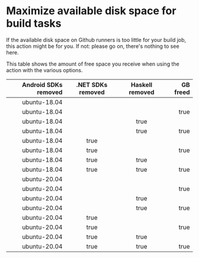 # Maximize available disk space for build tasks

If the available disk space on Github runners is too little for your build job, this action might be for you.
If not: please go on, there's nothing to see here.

This table shows the amount of free space you receive when using the action with the various options.

Android SDKs removed | .NET SDKs removed | Haskell removed | GB freed
--------------------:|:-----------------:|:---------------:|---------:
ubuntu-18.04 |  |  |  | 0 | 30
ubuntu-18.04 |  |  | true | 9 | 32
ubuntu-18.04 |  | true |  | 31 | 54
ubuntu-18.04 |  | true | true | 33 | 56
ubuntu-18.04 | true |  |  | 17 | 40
ubuntu-18.04 | true |  | true | 19 | 42
ubuntu-18.04 | true | true |  | 41 | 64
ubuntu-18.04 | true | true | true | 42 | 65
ubuntu-20.04 |  |  |  | 7 | 26
ubuntu-20.04 |  |  | true | 9 | 28
ubuntu-20.04 |  | true |  | 30 | 49
ubuntu-20.04 |  | true | true | 32 | 51
ubuntu-20.04 | true |  |  | 18 | 37
ubuntu-20.04 | true |  | true | 20 | 39
ubuntu-20.04 | true | true |  | 41 | 60
ubuntu-20.04 | true | true | true | 43 | 62
